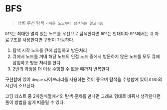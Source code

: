 # BFS

> 너비 우선 탐색 `가까운 노드부터 탐색하는 알고리즘`

`DFS`는 최대한 멀리 있는 노드를 우선으로 탐색한다면 `BFS`는 반대이다 `BFS`에서는 `큐` 자료구조를 사용한다면 구현이 가능하다.

1. 탐색 시작 노드를 큐에 삽입하고 방문처리
2. 큐에서 노드를 꺼내 해당 노드의 인접 노드 중에서 방문하지 않은 노드를 모두 큐에 삽입하고 방문 처리를 한다.
3. 2번의 과정을 더 이상 수행할 수 없을 때까지 반복한다.

구현함에 있어 `deque` 라이브러리를 사용하는 것이 좋으며 탐색을 수행함에 있어 `O(N)`의 시간이 소요된다.

코딩 테스트 중 2차원배열에서의 탐색 문제를 만나면 그래프 형태로 바꿔서 생각한다면 풀이 방법을 쉽게 떠올릴 수 있다.

